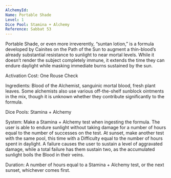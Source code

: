 ```yaml
---
AlchemyId: 
Name: Portable Shade
Level: 1
Dice Pool: Stamina + Alchemy
Reference: Sabbat 53
---
```

Portable Shade, or even more irreverently, “suntan lotion,” is a formula developed by Cainites on the Path of the Sun to augment a thin-blood’s already substantial resistance to sunlight to near mortal levels. While it doesn’t render the subject completely immune, it extends the time they can endure daylight while masking immediate burns sustained by the sun.   

Activation Cost: One Rouse Check   

Ingredients: Blood of the Alchemist, sanguinic mortal blood, fresh plant leaves. Some alchemists also use various off-the-shelf sunblock ointments in the mix, though it is unknown whether they contribute significantly to the formula.   

Dice Pools: Stamina + Alchemy   

System: Make a Stamina + Alchemy test when ingesting the formula. The user is able to endure sunlight without taking damage for a number of hours equal to the number of successes on the test. At sunset, make another test with the same pool, this time with a Difficulty equal to the number of hours spent in daylight. A failure causes the user to sustain a level of aggravated damage, while a total failure has them sustain two, as the accumulated sunlight boils the Blood in their veins.   

Duration: A number of hours equal to a Stamina + Alchemy test, or the next sunset, whichever comes first.